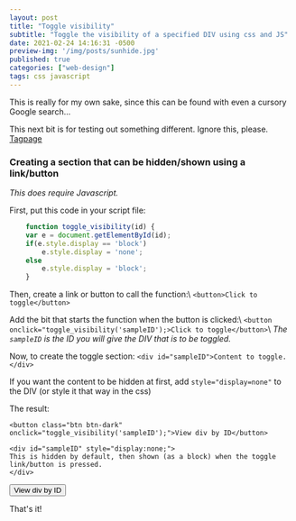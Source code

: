 ```yaml
---
layout: post
title: "Toggle visibility"
subtitle: "Toggle the visibility of a specified DIV using css and JS"
date: 2021-02-24 14:16:31 -0500
preview-img: '/img/posts/sunhide.jpg'
published: true
categories: ["web-design"]
tags: css javascript
---
```


This is really for my own sake, since this can be found with even a cursory Google search...

This next bit is for testing out something different. Ignore this, please.
[Tagpage](/Blog/tags)

### Creating a section that can be hidden/shown using a link/button
*This does require Javascript.*

First, put this code in your script file:
```js
    function toggle_visibility(id) {
    var e = document.getElementById(id);
    if(e.style.display == 'block')
        e.style.display = 'none';
    else
        e.style.display = 'block';
    }
```

Then, create a link or button to call the function:\\
`<button>Click to toggle</button>`

Add the bit that starts the function when the button is clicked:\\
`<button onclick="toggle_visibility('sampleID');>Click to toggle</button>`\\
*The `sampleID` is the ID you will give the DIV that is to be toggled.*

Now, to create the toggle section:
`<div id="sampleID">Content to toggle.</div>`

If you want the content to be hidden at first, add `style="display=none"` to the DIV (or style it that way in the css)

The result:
```
<button class="btn btn-dark" onclick="toggle_visibility('sampleID');">View div by ID</button>

<div id="sampleID" style="display:none;">  
This is hidden by default, then shown (as a block) when the toggle link/button is pressed.
</div>
```
<button class="btn btn-dark" onclick="toggle_visibility('sampleID');">View div by ID</button>

<div id="sampleID" style="display:none;">  
This is hidden by default, then shown (as a block) when the toggle link/button is pressed.
</div>

That's it!
